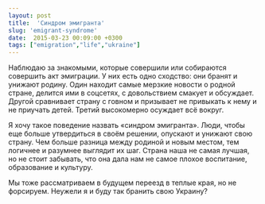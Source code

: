 ```yaml
---
layout: post
title:  'Синдром эмигранта'
slug: 'emigrant-syndrome'
date:  2015-03-23 00:09:00 +0300
tags: ["emigration","life","ukraine"]
---
```


Наблюдаю за знакомыми, которые совершили или собираются совершить акт эмиграции. У них есть одно сходство: они бранят и унижают родину. Один находит самые мерзкие новости о родной стране, делится ими в соцсетях, с довольствием смакует и обсуждает. Другой сравнивает страну с говном и призывает не привыкать к нему и не приучать детей. Третий высокомерно осуждает всё вокруг. 

Я хочу такое поведение назвать «синдром эмигранта». Люди, чтобы еще больше утвердиться в своём решении, опускают и унижают свою страну. Чем больше разница между родиной и новым местом, тем логичнее и разумнее выглядит их шаг. Страна наша не самая лучшая, но не стоит забывать, что она дала нам не самое плохое воспитание, образование и культуру.

Мы тоже рассматриваем в будущем переезд в теплые края, но не форсируем. Неужели я и буду так бранить свою Украину?


